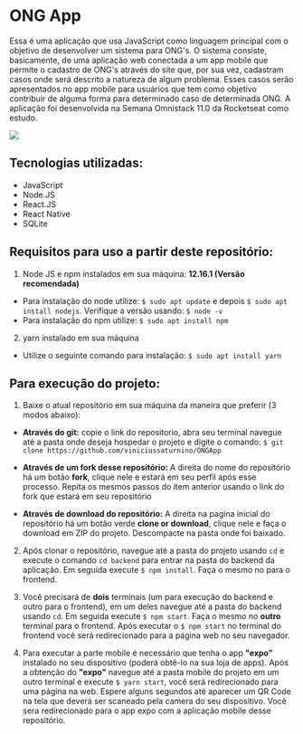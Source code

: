# ONG App

Essa é uma aplicação que usa JavaScript como linguagem principal com o objetivo de desenvolver um sistema para ONG's. O sistema consiste, basicamente, de uma aplicação web conectada a um app mobile que permite o cadastro de ONG's através do site que, por sua vez, cadastram casos onde será descrito a natureza de algum problema. Esses casos serão apresentados no app mobile para usuários que tem como objetivo contribuir de alguma forma para determinado caso de determinada ONG. A aplicação foi desenvolvida na Semana Omnistack 11.0 da Rocketseat como estudo.

<img src="./img/demo.gif"/>

## **Tecnologias utilizadas:**
* JavaScript
* Node.JS
* React.JS
* React Native
* SQLite

## **Requisitos para uso a partir deste repositório:**
1. Node JS e npm instalados em sua máquina: **12.16.1 (Versão recomendada)**
* Para instalação do node utilize: `$ sudo apt update` e depois `$ sudo apt install nodejs`. Verifique a versão usando: `$ node -v`
* Para instalação do npm utilize: `$ sudo apt install npm`

2. yarn instalado em sua máquina
* Utilize o seguinte comando para instalação: `$ sudo apt install yarn`

## **Para execução do projeto:**

1. Baixe o atual repositório em sua máquina da maneira que preferir (3 modos abaixo):

* **Através do git:** copie o link do repositorio, abra seu terminal navegue até a pasta onde deseja hospedar o projeto e digite o comando: 
`$ git clone https://github.com/viniciussaturnino/ONGApp`

*  **Através de um fork desse repositório:** A direita do nome do repositório há um botão **fork**, clique nele e estará em seu perfil após esse processo. Repita os mesmos passos do item anterior usando o link do fork que estará em seu repositório

*  **Através de download do repositório:** A direita na pagina inicial do repositório há um botão verde **clone or download**, clique nele e faça o download em ZIP do projeto. Descompacte na pasta onde foi baixado.

2. Após clonar o repositório, navegue até a pasta do projeto usando `cd` e execute o comando `cd backend` para entrar na pasta do backend da aplicação. Em seguida execute `$ npm install`. Faça o mesmo no para o frontend.

3. Você precisará de **dois** terminais (um para execução do backend e outro para o frontend), em um deles navegue até a pasta do backend usando `cd`. Em seguida execute `$ npm start`. Faça o mesmo no **outro** terminal para o frontend.
Após executar o `$ npm start` no terminal do frontend você será redirecionado para a página web no seu navegador.

3. Para executar a parte mobile é necessário que tenha o app **"expo"** instalado no seu dispositivo (poderá obtê-lo na sua loja de apps). Após a obtenção do **"expo"** navegue até a pasta mobile do projeto em um outro terminal e execute `$ yarn start`, você será redirecionado para uma página na web. Espere alguns segundos até aparecer um QR Code na tela que deverá ser scaneado pela camera do seu dispositivo. Você sera redirecionado para o app expo com a aplicação mobile desse repositório.